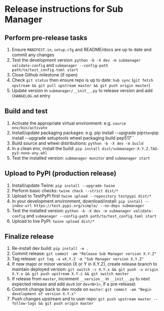 # Release instructions for Sub Manager

## Perform pre-release tasks

1. Ensure ``MANIFEST.in``, ``setup.cfg`` and README/docs are up to date and commit any changes
2. Test the development version: ``python -b -X dev -m submanager validate-config`` and ``submanager --config-path path/to/test_config.toml start``
3. Close Github milestone (if open)
4. Check ``git status`` then ensure repo is up to date: ``hub sync`` (``git fetch upstream && git pull upstream master && git push origin master``)
5. Update version in ``submanager/__init__.py`` to release version and add ``CHANGELOG.md`` entry


## Build and test

1. Activate the appropriate virtual environment: e.g. ``source env/bin/activate``
2. Install/update packaging packages: e.g. pip install --upgrade pip`` then ``pip install --upgrade setuptools wheel packaging build pep517``
3. Build source and wheel distributions: ``python -b -X dev -m build``
4. In a clean env, install the build: ``pip install dist/submanager-X.Y.Z.TAG-py3-none-any.whl``
5. Test the installed version: ``submanager monitor`` and ``submanager start``


## Upload to PyPI (production release)

1. Install/update Twine: ``pip install --upgrade twine``
2. Perform basic checks: ``twine check --strict dist/*``
3. Upload to TestPyPI first ``twine upload --repository testpypi dist/*``
4. In your development environment, download/install: ``pip install --index-url https://test.pypi.org/simple/ --no-deps submanager``
5. Test the installed version: ``python -b -X dev -m submanager validate-config`` and ``submanager --config-path path/to/test_config.toml start``
6. Upload to live PyPI: ``twine upload dist/*``


## Finalize release

1. Re-install dev build: ``pip install -e .``
2. Commit release: ``git commit -am "Release Sub Manager version X.Y.Z"``
3. Tag release: ``git tag -a vX.Y.Z -m "Sub Manager version X.Y.Z"``
4. If new major or minor version (X or Y in X.Y.Z), create release branch to maintain deployed version: ``git switch -c X.Y.x && git push -u origin X.Y.x && git push upstream X.Y.z && git switch master``
5. If release from ``master``, increment ``__version__`` in ``__init__.py`` to next expected release and add ``dev0`` (or ``dev<N+1>``, if a pre-release)
6. Commit change back to dev mode on ``master``: ``git commit -am "Begin development of version X.Y.x"``
7. Push changes upstream and to user repo: ``git push upstream master --follow-tags && git push origin master``

